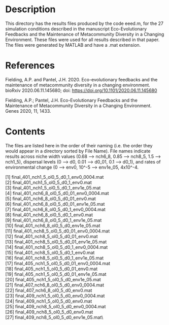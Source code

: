 # Description
This directory has the results files produced by the code eeed.m, for the 27 simulation conditions described in the manuscript Eco-Evolutionary Feedbacks and the Maintenance of Metacommunity Diversity in a Changing Environment. These files were used for all results described in that paper. The files were generated by MATLAB and have a .mat extension.

# References
Fielding, A.P. and Pantel, J.H. 2020. Eco-evolutionary feedbacks and the maintenance of metacommunity diversity in a changing environment. bioRxiv 2020.06.11.145680; doi: https://doi.org/10.1101/2020.06.11.145680

Fielding, A.P.; Pantel, J.H. Eco-Evolutionary Feedbacks and the Maintenance of Metacommunity Diversity in a Changing Environment. Genes 2020, 11, 1433.
 
# Contents
The files are listed here in the order of their naming (i.e. the order they would appear in a directory sorted by File Name). File names indicate results across niche width values (0.68 --> nch6_8, 0.85 --> nch8_5, 1.5 --> nch1_5), dispersal levels (0 --> d0, 0.01 --> d0_01, 0.1 --> d0_1), and rates of environmental change (0 --> env0, 10^-5 --> env1e_05, 4x10^-4.

 [1] final_401_nch1_5_ol0_5_d0_1_env0_0004.mat\
 [2] final_401_nch1_5_ol0_5_d0_1_env0.mat\
 [3] final_401_nch1_5_ol0_5_d0_1_env1e_05.mat\
 [4] final_401_nch6_8_ol0_5_d0_01_env0_0004.mat\
 [5] final_401_nch6_8_ol0_5_d0_01_env0.mat\
 [6] final_401_nch6_8_ol0_5_d0_01_env1e_05.mat\
 [7] final_401_nch6_8_ol0_5_d0_1_env0_0004.mat\
 [8] final_401_nch6_8_ol0_5_d0_1_env0.mat\
 [9] final_401_nch6_8_ol0_5_d0_1_env1e_05.mat\
[10] final_401_nch6_8_ol0_5_d0_env1e_05.mat\
[11] final_401_nch8_5_ol0_5_d0_01_env0_0004.mat\
[12] final_401_nch8_5_ol0_5_d0_01_env0.mat\
[13] final_401_nch8_5_ol0_5_d0_01_env1e_05.mat\
[14] final_401_nch8_5_ol0_5_d0_1_env0_0004.mat\
[15] final_401_nch8_5_ol0_5_d0_1_env0.mat\
[16] final_401_nch8_5_ol0_5_d0_1_env1e_05.mat\
[17] final_405_nch1_5_ol0_5_d0_01_env0_0004.mat\
[18] final_405_nch1_5_ol0_5_d0_01_env0.mat\
[19] final_405_nch1_5_ol0_5_d0_01_env1e_05.mat\
[20] final_405_nch1_5_ol0_5_d0_env1e_05.mat\
[21] final_407_nch6_8_ol0_5_d0_env0_0004.mat\
[22] final_407_nch6_8_ol0_5_d0_env0.mat\
[23] final_409_nch1_5_ol0_5_d0_env0_0004.mat\
[24] final_409_nch1_5_ol0_5_d0_env0.mat\
[25] final_409_nch8_5_ol0_5_d0_env0_0004.mat\
[26] final_409_nch8_5_ol0_5_d0_env0.mat\
[27] final_409_nch8_5_ol0_5_d0_env1e_05.mat\
